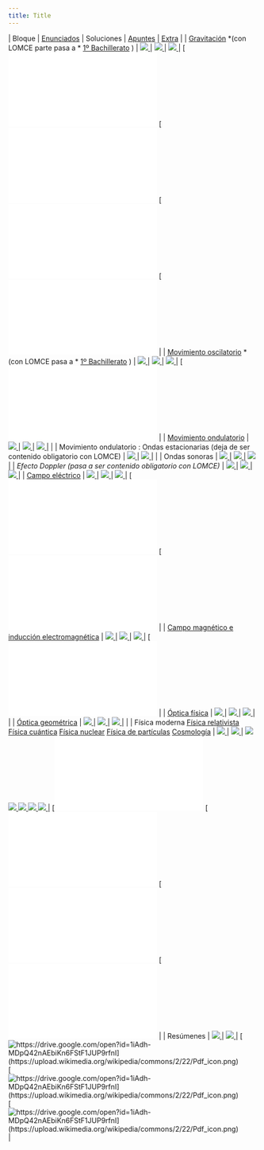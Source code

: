 ```yaml
---
title: Title
---
```


|  Bloque |  [Enunciados](/home/recursos/recursospau/ficheros-enunciados-pau-fisica)  |  Soluciones |  [Apuntes](/home/recursos/recursos-apuntes/apuntes-elaboracion-propia-fisica-2-bachillerato)  |  [Extra](/home/recursos/ejercicios/ejercicios-elaboracion-propia-fisica-2-bachillerato)  | 
|  [Gravitación](/home/recursos/fisica/recursos-gravitacion) *(con LOMCE parte pasa a * [1º Bachillerato](/home/recursos/recursos-por-materia-curso/recursos-fisica-y-quimica-1-bachillerato/apuntes-elaboracion-propia-1-bachilerato) ) |  [![](https://upload.wikimedia.org/wikipedia/commons/2/22/Pdf_icon.png) ](/home/recursos/recursospau/ficherospaufisicaporbloques/F2-PAU-Gravitacion.pdf?attredirects=0)  |  [![](https://upload.wikimedia.org/wikipedia/commons/2/22/Pdf_icon.png) ](/home/recursos/recursospau/ficherospaufisicaporbloques/F2-PAU-Gravitacion-soluc.pdf?attredirects=0)  |  [![](https://upload.wikimedia.org/wikipedia/commons/2/22/Pdf_icon.png) ](/home/recursos/recursos-apuntes/apuntes-elaboracion-propia-fisica-2-bachillerato/F2-Gravitaci%C3%B3n-Teor%C3%ADa.pdf?attredirects=0)  |  [![https://www.fiquipedia.es/home/recursos/ejercicios/ejercicios-elaboracion-propia-fisica-2-bachillerato/ProblemaGravitacion1.pdf?attredirects=0](https://upload.wikimedia.org/wikipedia/commons/2/22/Pdf_icon.png) ](/home/recursos/ejercicios/ejercicios-elaboracion-propia-fisica-2-bachillerato/ProblemaGravitacion1.pdf?attredirects=0)  [![https://www.fiquipedia.es/home/recursos/ejercicios/ejercicios-elaboracion-propia-fisica-2-bachillerato/ProblemaGravitacion2.pdf?attredirects=0](https://upload.wikimedia.org/wikipedia/commons/2/22/Pdf_icon.png) ](/home/recursos/ejercicios/ejercicios-elaboracion-propia-fisica-2-bachillerato/ProblemaGravitacion2.pdf?attredirects=0)  [![https://www.fiquipedia.es/home/recursos/ejercicios/ejercicios-elaboracion-propia-fisica-2-bachillerato/ProblemaGravitacion3.pdf?attredirects=0](https://upload.wikimedia.org/wikipedia/commons/2/22/Pdf_icon.png) ](/home/recursos/ejercicios/ejercicios-elaboracion-propia-fisica-2-bachillerato/ProblemaGravitacion3.pdf?attredirects=0)  [![https://www.fiquipedia.es/home/recursos/ejercicios/ejercicios-elaboracion-propia-fisica-2-bachillerato/ProblemaGravitacionAgujeroNegro.pdf?attredirects=0](https://upload.wikimedia.org/wikipedia/commons/2/22/Pdf_icon.png) ](/home/recursos/ejercicios/ejercicios-elaboracion-propia-fisica-2-bachillerato/ProblemaGravitacionAgujeroNegro.pdf?attredirects=0)  | 
|  [Movimiento oscilatorio](/home/recursos/fisica/movimiento-oscilatorio) *(con LOMCE pasa a * [1º Bachillerato](/home/recursos/recursos-por-materia-curso/recursos-fisica-y-quimica-1-bachillerato/apuntes-elaboracion-propia-1-bachilerato) ) |  [![](https://upload.wikimedia.org/wikipedia/commons/2/22/Pdf_icon.png) ](/home/recursos/recursospau/ficherospaufisicaporbloques/F3.1-PAU-MovimientoOscilatorio.pdf?attredirects=0)  |  [![](https://upload.wikimedia.org/wikipedia/commons/2/22/Pdf_icon.png) ](/home/recursos/recursospau/ficherospaufisicaporbloques/F3.1-PAU-MovimientoOscilatorio-soluc.pdf?attredirects=0)  |  [![](https://upload.wikimedia.org/wikipedia/commons/2/22/Pdf_icon.png) ](/home/recursos/recursos-apuntes/apuntes-elaboracion-propia-fisica-2-bachillerato/F3.1-MAS-Teor%C3%ADa.pdf?attredirects=0)  |  [![https://www.fiquipedia.es/home/recursos/ejercicios/ejercicios-elaboracion-propia-fisica-2-bachillerato/ProblemaRepasoGravitacionMas.pdf?attredirects=0](https://upload.wikimedia.org/wikipedia/commons/2/22/Pdf_icon.png) ](/home/recursos/ejercicios/ejercicios-elaboracion-propia-fisica-2-bachillerato/ProblemaRepasoGravitacionMas.pdf?attredirects=0)  | 
|  [Movimiento ondulatorio](/home/recursos/fisica/movimiento-ondulatorio)  |  [![](https://upload.wikimedia.org/wikipedia/commons/2/22/Pdf_icon.png) ](/home/recursos/recursospau/ficherospaufisicaporbloques/F3.2-PAU-MovimientoOndulatorio.pdf?attredirects=0)  |  [![](https://upload.wikimedia.org/wikipedia/commons/2/22/Pdf_icon.png) ](/home/recursos/recursospau/ficherospaufisicaporbloques/F3.2-PAU-MovimientoOndulatorio-soluc.pdf?attredirects=0)  |  [![](https://upload.wikimedia.org/wikipedia/commons/2/22/Pdf_icon.png) ](/home/recursos/recursos-apuntes/apuntes-elaboracion-propia-fisica-2-bachillerato/F3.2-3-Ondas-Teor%C3%ADa.pdf?attredirects=0)  |  | 
| Movimiento ondulatorio : Ondas estacionarias (deja de ser contenido obligatorio con LOMCE) |  [![](https://upload.wikimedia.org/wikipedia/commons/2/22/Pdf_icon.png) ](/home/recursos/recursospau/ficherospaufisicaporbloques/F3.2-PAU-MovimientoOndulatorio-OndasEstacionarias.pdf?attredirects=0)  |  [![](https://upload.wikimedia.org/wikipedia/commons/2/22/Pdf_icon.png) ](/home/recursos/recursospau/ficherospaufisicaporbloques/F3.2-PAU-MovimientoOndulatorio-OndasEstacionarias-soluc.pdf?attredirects=0)  |  | 
| Ondas sonoras |  [![](https://upload.wikimedia.org/wikipedia/commons/2/22/Pdf_icon.png) ](/home/recursos/recursospau/ficherospaufisicaporbloques/F3.3-PAU-OndasSonoras.pdf?attredirects=0)  |  [![](https://upload.wikimedia.org/wikipedia/commons/2/22/Pdf_icon.png) ](/home/recursos/recursospau/ficherospaufisicaporbloques/F3.3-PAU-OndasSonoras-soluc.pdf?attredirects=0)  |  [![](https://upload.wikimedia.org/wikipedia/commons/2/22/Pdf_icon.png) ](/home/recursos/ejercicios/ejercicios-elaboracion-propia-fisica-2-bachillerato/ProblemaFisicadB1.pdf?attredirects=0)  | 
| *Efecto Doppler (pasa a ser contenido obligatorio con LOMCE)* |  [![](https://upload.wikimedia.org/wikipedia/commons/2/22/Pdf_icon.png) ](/home/recursos/recursospau/ficherospaufisicaporbloques/F3.2-PAU-MovimientoOndulatorio-Doppler.pdf?attredirects=0)  |  [![](https://upload.wikimedia.org/wikipedia/commons/2/22/Pdf_icon.png) ](/home/recursos/recursospau/ficherospaufisicaporbloques/F3.2-PAU-MovimientoOndulatorio-Doppler-soluc.pdf?attredirects=0)  |  [![](https://upload.wikimedia.org/wikipedia/commons/2/22/Pdf_icon.png) ](/home/recursos/ejercicios/ejercicios-elaboracion-propia-fisica-2-bachillerato/ProblemaFisicaDoppler1.pdf?attredirects=0)  | 
|  [Campo eléctrico](/home/recursos/fisica/recursos-campo-electrico)  |  [![](https://upload.wikimedia.org/wikipedia/commons/2/22/Pdf_icon.png) ](/home/recursos/recursospau/ficherospaufisicaporbloques/F4.1-PAU-CampoEl%C3%A9ctrico.pdf?attredirects=0)  |  [![](https://upload.wikimedia.org/wikipedia/commons/2/22/Pdf_icon.png) ](/home/recursos/recursospau/ficherospaufisicaporbloques/F4.1-PAU-CampoEl%C3%A9ctrico-soluc.pdf?attredirects=0)  |  [![](https://upload.wikimedia.org/wikipedia/commons/2/22/Pdf_icon.png) ](/home/recursos/recursos-apuntes/apuntes-elaboracion-propia-fisica-2-bachillerato/F4.1-CampoEl%C3%A9ctrico-Teor%C3%ADa.pdf?attredirects=0)  |  [![https://www.fiquipedia.es/home/recursos/ejercicios/ejercicios-elaboracion-propia-fisica-2-bachillerato/ProblemaFisicaCampoElectrico1.pdf?attredirects=0](https://upload.wikimedia.org/wikipedia/commons/2/22/Pdf_icon.png) ](/home/recursos/ejercicios/ejercicios-elaboracion-propia-fisica-2-bachillerato/ProblemaFisicaCampoElectricoGaussEsfera.pdf?attredirects=0)  [![https://www.fiquipedia.es/home/recursos/ejercicios/ejercicios-elaboracion-propia-fisica-2-bachillerato/ProblemaFisicaCampoElectrico1.pdf?attredirects=0](https://upload.wikimedia.org/wikipedia/commons/2/22/Pdf_icon.png) ](/home/recursos/ejercicios/ejercicios-elaboracion-propia-fisica-2-bachillerato/ProblemaFisicaCampoElectrico1.pdf?attredirects=0)  | 
|  [Campo magnético e inducción electromagnética](/home/recursos/fisica/recursos-campo-magnetico)  |  [![](https://upload.wikimedia.org/wikipedia/commons/2/22/Pdf_icon.png) ](/home/recursos/recursospau/ficherospaufisicaporbloques/F4.2-3-PAU-CampoMagn%C3%A9tico-Inducci%C3%B3n.pdf?attredirects=0)  |  [![](https://upload.wikimedia.org/wikipedia/commons/2/22/Pdf_icon.png) ](/home/recursos/recursospau/ficherospaufisicaporbloques/F4.2-3-PAU-CampoMagn%C3%A9tico-Inducci%C3%B3n-soluc.pdf?attredirects=0)  |  [![](https://upload.wikimedia.org/wikipedia/commons/2/22/Pdf_icon.png) ](/home/recursos/recursos-apuntes/apuntes-elaboracion-propia-fisica-2-bachillerato/F4.2-3-CampoMagn%C3%A9tico-Teor%C3%ADa.pdf?attredirects=0)  |  [![https://www.fiquipedia.es/home/recursos/ejercicios/ejercicios-elaboracion-propia-fisica-2-bachillerato/ProblemaFisicaCampoMagnetico1.pdf?attredirects=0](https://upload.wikimedia.org/wikipedia/commons/2/22/Pdf_icon.png) ](/home/recursos/ejercicios/ejercicios-elaboracion-propia-fisica-2-bachillerato/ProblemaFisicaCampoMagnetico1.pdf?attredirects=0)  | 
|  [Óptica física](/home/recursos/fisica/recursos-optica-fisica)  |  [![](https://upload.wikimedia.org/wikipedia/commons/2/22/Pdf_icon.png) ](/home/recursos/recursospau/ficherospaufisicaporbloques/F5.1-PAU-LuzOpticaFisica.pdf?attredirects=0)  |  [![](https://upload.wikimedia.org/wikipedia/commons/2/22/Pdf_icon.png) ](/home/recursos/recursospau/ficherospaufisicaporbloques/F5.1-PAU-LuzOpticaFisica-soluc.pdf?attredirects=0)  |  [![](https://upload.wikimedia.org/wikipedia/commons/2/22/Pdf_icon.png) ](/home/recursos/recursos-apuntes/apuntes-elaboracion-propia-fisica-2-bachillerato/F5.1-%C3%93pticaF%C3%ADsica-Teor%C3%ADa.pdf?attredirects=0)  |  | 
|  [Óptica geométrica](/home/recursos/fisica/optica-geometrica)  |  [![](https://upload.wikimedia.org/wikipedia/commons/2/22/Pdf_icon.png) ](/home/recursos/recursospau/ficherospaufisicaporbloques/F5.2-PAU-%C3%93pticaGeom%C3%A9trica.pdf?attredirects=0)  |  [![](https://upload.wikimedia.org/wikipedia/commons/2/22/Pdf_icon.png) ](/home/recursos/recursospau/ficherospaufisicaporbloques/F5.2-PAU-%C3%93pticaGeom%C3%A9trica-soluc.pdf?attredirects=0)  |  [![](https://upload.wikimedia.org/wikipedia/commons/2/22/Pdf_icon.png) ](/home/recursos/recursos-apuntes/apuntes-elaboracion-propia-fisica-2-bachillerato/F5.2-%C3%93pticaGeom%C3%A9trica-Teor%C3%ADa.pdf?attredirects=0)  |  | 
| Física moderna [Física relativista](/home/recursos/fisica/recursos-fisica-relativista)  [Física cuántica](/home/recursos/fisica/recursos-fisica-cuantica)  [Física nuclear](/home/recursos/fisica/recursos-fisica-nuclear)  [Física de partículas](/home/recursos/fisica/fisica-de-particulas)  [Cosmología](/home/recursos/fisica/recursos-cosmologia)  |  [![](https://upload.wikimedia.org/wikipedia/commons/2/22/Pdf_icon.png) ](/home/recursos/recursospau/ficherospaufisicaporbloques/F6.1-2-3-PAU-F%C3%ADsicaModerna.pdf?attredirects=0)  |  [![](https://upload.wikimedia.org/wikipedia/commons/2/22/Pdf_icon.png) ](/home/recursos/recursospau/ficherospaufisicaporbloques/F6.1-2-3-PAU-F%C3%ADsicaModerna-soluc.pdf?attredirects=0)  |  [![](https://upload.wikimedia.org/wikipedia/commons/2/22/Pdf_icon.png) ](/home/recursos/recursos-apuntes/apuntes-elaboracion-propia-fisica-2-bachillerato/F6.1-F%C3%ADsicaRelativista-Teor%C3%ADa.pdf?attredirects=0)  [![](https://upload.wikimedia.org/wikipedia/commons/2/22/Pdf_icon.png) ](/home/recursos/recursos-apuntes/apuntes-elaboracion-propia-fisica-2-bachillerato/F6.2-F%C3%ADsicaCu%C3%A1ntica-Teor%C3%ADa.pdf?attredirects=0)  [![](https://upload.wikimedia.org/wikipedia/commons/2/22/Pdf_icon.png) ](/home/recursos/recursos-apuntes/apuntes-elaboracion-propia-fisica-2-bachillerato/F6.3-F%C3%ADsicaNuclear-Teor%C3%ADa.pdf?attredirects=0)  [![](https://upload.wikimedia.org/wikipedia/commons/2/22/Pdf_icon.png) ](/home/recursos/recursos-apuntes/apuntes-elaboracion-propia-fisica-2-bachillerato/F2B-F%C3%ADsicaPart%C3%ADculas-Teor%C3%ADa.pdf?attredirects=0)  [![](https://upload.wikimedia.org/wikipedia/commons/2/22/Pdf_icon.png) ](/home/recursos/recursos-apuntes/apuntes-elaboracion-propia-fisica-2-bachillerato/F2B-Cosmolog%C3%ADa-Teor%C3%ADa.pdf?attredirects=0)  |  [![https://www.fiquipedia.es/home/recursos/ejercicios/ejercicios-elaboracion-propia-fisica-2-bachillerato/ProblemaFisicaModerna1.pdf?attredirects=0](https://upload.wikimedia.org/wikipedia/commons/2/22/Pdf_icon.png) ](/home/recursos/ejercicios/ejercicios-elaboracion-propia-fisica-2-bachillerato/ProblemaFisicaModerna1.pdf?attredirects=0)  [![https://www.fiquipedia.es/home/recursos/ejercicios/ejercicios-elaboracion-propia-fisica-2-bachillerato/ProblemaFisicaModerna2.pdf?attredirects=0](https://upload.wikimedia.org/wikipedia/commons/2/22/Pdf_icon.png) ](/home/recursos/ejercicios/ejercicios-elaboracion-propia-fisica-2-bachillerato/ProblemaFisicaModerna2.pdf?attredirects=0)  [![https://www.fiquipedia.es/home/recursos/ejercicios/ejercicios-elaboracion-propia-fisica-2-bachillerato/ProblemaFisicaModerna3.pdf?attredirects=0](https://upload.wikimedia.org/wikipedia/commons/2/22/Pdf_icon.png) ](/home/recursos/ejercicios/ejercicios-elaboracion-propia-fisica-2-bachillerato/ProblemaFisicaModerna3.pdf?attredirects=0)  [![https://www.fiquipedia.es/home/recursos/ejercicios/ejercicios-elaboracion-propia-fisica-2-bachillerato/ProblemaFisicaModerna4.pdf?attredirects=0](https://upload.wikimedia.org/wikipedia/commons/2/22/Pdf_icon.png) ](/home/recursos/ejercicios/ejercicios-elaboracion-propia-fisica-2-bachillerato/ProblemaFisicaModerna4.pdf?attredirects=0)  | 
| Resúmenes |  [![](https://upload.wikimedia.org/wikipedia/commons/2/22/Pdf_icon.png) ](/home/recursos/recursospau/ficherospaufisicaporbloques/F%C3%ADsica-PAU-Tipolog%C3%ADa-2Bach.pdf?attredirects=0)  |  [![](https://upload.wikimedia.org/wikipedia/commons/2/22/Pdf_icon.png) ](/home/recursos/recursos-apuntes/apuntes-elaboracion-propia-fisica-2-bachillerato/aPAUntes-Fisica.pdf?attredirects=0)  |  [![https://drive.google.com/open?id=1iAdh-MDpQ42nAEbiKn6FStF1JUP9rfnI](https://upload.wikimedia.org/wikipedia/commons/2/22/Pdf_icon.png) ](https://drive.google.com/open?id=1iAdh-MDpQ42nAEbiKn6FStF1JUP9rfnI)  [![https://drive.google.com/open?id=1iAdh-MDpQ42nAEbiKn6FStF1JUP9rfnI](https://upload.wikimedia.org/wikipedia/commons/2/22/Pdf_icon.png) ](https://drive.google.com/open?id=1Sk5zxRrEec-5VP4CINjdIzhR-EM1eCJw)  [![https://drive.google.com/open?id=1iAdh-MDpQ42nAEbiKn6FStF1JUP9rfnI](https://upload.wikimedia.org/wikipedia/commons/2/22/Pdf_icon.png) ](https://drive.google.com/open?id=1xhlQiFepIDvuBqFyUeN6o_CnFQ5LaiNq)  | 